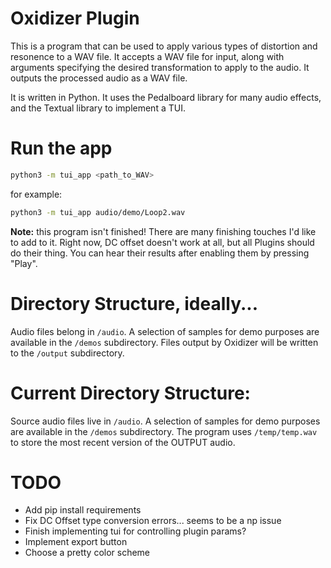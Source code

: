 # Oxidizer Plugin

This is a program that can be used to apply various types of distortion and resonence to a WAV file. It accepts a WAV file for input, along with arguments specifying the desired transformation to apply to the audio. It outputs the processed audio as a WAV file. 

It is written in Python. It uses the Pedalboard library for many audio effects, and the Textual library to implement a TUI.

# Run the app
```sh
python3 -m tui_app <path_to_WAV>
```

for example:
```sh
python3 -m tui_app audio/demo/Loop2.wav
```


**Note:** this program isn't finished! There are many finishing touches I'd like to add to it. Right now, DC offset doesn't work at all, but all Plugins should do their thing. You can hear their results after enabling them by pressing "Play".
# Directory Structure, ideally...
Audio files belong in `/audio`. A selection of samples for demo purposes are available in the `/demos` subdirectory. Files output by Oxidizer will be written to the `/output` subdirectory.
# Current Directory Structure:
Source audio files live in `/audio`. A selection of samples for demo purposes are available in the `/demos` subdirectory.
The program uses `/temp/temp.wav` to store the most recent version of the OUTPUT audio.

# TODO
- Add pip install requirements
- Fix DC Offset type conversion errors... seems to be a np issue
- Finish implementing tui for controlling plugin params?
- Implement export button
- Choose a pretty color scheme